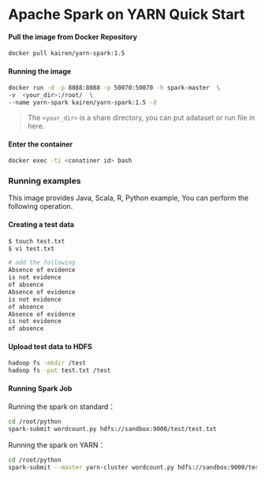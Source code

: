 # Apache Spark on YARN Quick Start
#### Pull the image from Docker Repository
```sh
docker pull kairen/yarn-spark:1.5
```

#### Running the image
```sh
docker run -d -p 8088:8088 -p 50070:50070 -h spark-master  \
-v  <your_dir>:/root/  \
--name yarn-spark kairen/yarn-spark:1.5 -d
```
> The ```<your_dir>``` is a share directory, you can put adataset or run file in here.

#### Enter the container 
```sh
docker exec -ti <conatiner id> bash
```

### Running examples 
This image provides Java, Scala, R, Python example, You can perform the following operation.
#### Creating a test data 
```sh
$ touch test.txt
$ vi test.txt

# add the following
Absence of evidence
is not evidence 
of absence
Absence of evidence
is not evidence 
of absence
Absence of evidence
is not evidence 
of absence
```

#### Upload test data to HDFS
```sh
hadoop fs -mkdir /test
hadoop fs -put test.txt /test
```

#### Running Spark Job
Running the spark on standard：
```sh
cd /root/python
spark-submit wordcount.py hdfs://sandbox:9000/test/test.txt
```

Running the spark on YARN：
```sh
cd /root/python
spark-submit --master yarn-cluster wordcount.py hdfs://sandbox:9000/test/test.txt
```
